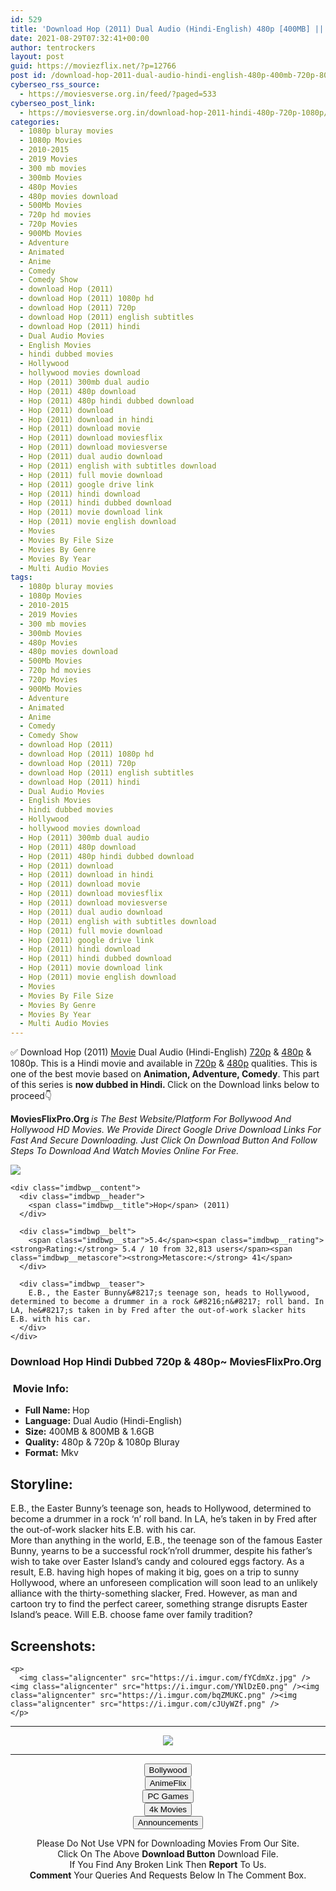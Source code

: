 ```yaml
---
id: 529
title: 'Download Hop (2011) Dual Audio (Hindi-English) 480p [400MB] || 720p [800MB] || 1080p [1.6GB]'
date: 2021-08-29T07:32:41+00:00
author: tentrockers
layout: post
guid: https://moviezflix.net/?p=12766
post id: /download-hop-2011-dual-audio-hindi-english-480p-400mb-720p-800mb-1080p-1-6gb/
cyberseo_rss_source:
  - https://moviesverse.org.in/feed/?paged=533
cyberseo_post_link:
  - https://moviesverse.org.in/download-hop-2011-hindi-480p-720p-1080p/
categories:
  - 1080p bluray movies
  - 1080p Movies
  - 2010-2015
  - 2019 Movies
  - 300 mb movies
  - 300mb Movies
  - 480p Movies
  - 480p movies download
  - 500Mb Movies
  - 720p hd movies
  - 720p Movies
  - 900Mb Movies
  - Adventure
  - Animated
  - Anime
  - Comedy
  - Comedy Show
  - download Hop (2011)
  - download Hop (2011) 1080p hd
  - download Hop (2011) 720p
  - download Hop (2011) english subtitles
  - download Hop (2011) hindi
  - Dual Audio Movies
  - English Movies
  - hindi dubbed movies
  - Hollywood
  - hollywood movies download
  - Hop (2011) 300mb dual audio
  - Hop (2011) 480p download
  - Hop (2011) 480p hindi dubbed download
  - Hop (2011) download
  - Hop (2011) download in hindi
  - Hop (2011) download movie
  - Hop (2011) download moviesflix
  - Hop (2011) download moviesverse
  - Hop (2011) dual audio download
  - Hop (2011) english with subtitles download
  - Hop (2011) full movie download
  - Hop (2011) google drive link
  - Hop (2011) hindi download
  - Hop (2011) hindi dubbed download
  - Hop (2011) movie download link
  - Hop (2011) movie english download
  - Movies
  - Movies By File Size
  - Movies By Genre
  - Movies By Year
  - Multi Audio Movies
tags:
  - 1080p bluray movies
  - 1080p Movies
  - 2010-2015
  - 2019 Movies
  - 300 mb movies
  - 300mb Movies
  - 480p Movies
  - 480p movies download
  - 500Mb Movies
  - 720p hd movies
  - 720p Movies
  - 900Mb Movies
  - Adventure
  - Animated
  - Anime
  - Comedy
  - Comedy Show
  - download Hop (2011)
  - download Hop (2011) 1080p hd
  - download Hop (2011) 720p
  - download Hop (2011) english subtitles
  - download Hop (2011) hindi
  - Dual Audio Movies
  - English Movies
  - hindi dubbed movies
  - Hollywood
  - hollywood movies download
  - Hop (2011) 300mb dual audio
  - Hop (2011) 480p download
  - Hop (2011) 480p hindi dubbed download
  - Hop (2011) download
  - Hop (2011) download in hindi
  - Hop (2011) download movie
  - Hop (2011) download moviesflix
  - Hop (2011) download moviesverse
  - Hop (2011) dual audio download
  - Hop (2011) english with subtitles download
  - Hop (2011) full movie download
  - Hop (2011) google drive link
  - Hop (2011) hindi download
  - Hop (2011) hindi dubbed download
  - Hop (2011) movie download link
  - Hop (2011) movie english download
  - Movies
  - Movies By File Size
  - Movies By Genre
  - Movies By Year
  - Multi Audio Movies
---
```

<div class="thecontent clearfix">
  <p>
    ✅ Download Hop (2011) <a href="https://moviesverse.org.in/category/movies/" data-wpel-link="internal">Movie</a> Dual Audio (Hindi-English) <a href="https://moviesverse.org.in/720p-movies/" data-wpel-link="internal">720p</a>&nbsp;&&nbsp;<a href="https://moviesverse.org.in/480p-movies/" data-wpel-link="internal">480p</a> & 1080p. This is a Hindi movie and available in <a href="https://moviesverse.org.in/720p-movies/" data-wpel-link="internal">720p</a>&nbsp;&&nbsp;<a href="https://moviesverse.org.in/480p-movies/" data-wpel-link="internal">480p</a> qualities. This is one of the best movie based on <strong>Animation, Adventure, Comedy</strong>. This part of this series is <strong>now dubbed in <span>Hindi.&nbsp;</span></strong><span>Click on the Download links below to proceed👇</span>
  </p>
  
  <p>
    <strong><span>MoviesFlixPro.Org&nbsp;</span></strong><em>is The Best Website/Platform For Bollywood And Hollywood HD Movies. We Provide Direct Google Drive Download Links For Fast And Secure Downloading. Just Click On Download Button And Follow Steps To&nbsp;Download And Watch Movies Online For Free.</em>
  </p>
  
  <div class="imdbwp imdbwp--movie dark">
    <div class="imdbwp__thumb">
      <a class="imdbwp__link" target="_blank" title="Hop" href="https://www.imdb.com/title/tt1411704/" rel="nofollow external noopener noreferrer" data-wpel-link="external"><img class="imdbwp__img" src="https://m.media-amazon.com/images/M/MV5BMTY4MDcxNTkzNV5BMl5BanBnXkFtZTcwMTg2MDY2NA@@._V1_SX300.jpg" /></a>
    </div>
    
    <div class="imdbwp__content">
      <div class="imdbwp__header">
        <span class="imdbwp__title">Hop</span> (2011)
      </div>
      
      <div class="imdbwp__belt">
        <span class="imdbwp__star">5.4</span><span class="imdbwp__rating"><strong>Rating:</strong> 5.4 / 10 from 32,813 users</span><span class="imdbwp__metascore"><strong>Metascore:</strong> 41</span>
      </div>
      
      <div class="imdbwp__teaser">
        E.B., the Easter Bunny&#8217;s teenage son, heads to Hollywood, determined to become a drummer in a rock &#8216;n&#8217; roll band. In LA, he&#8217;s taken in by Fred after the out-of-work slacker hits E.B. with his car.
      </div>
    </div>
  </div>
  
  <h3>
    <span>Download Hop Hindi Dubbed 720p & 480p~ MoviesFlixPro.Org</span>
  </h3>
  
  <h3>
    <span>&nbsp;Movie Info:&nbsp;</span>
  </h3>
  
  <ul>
    <li>
      <strong>Full Name: </strong>Hop
    </li>
    <li>
      <strong>Language:</strong> Dual Audio (Hindi-English)
    </li>
    <li>
      <strong>Size:</strong> 400MB & 800MB & 1.6GB
    </li>
    <li>
      <strong>Quality:</strong> 480p & 720p & 1080p Bluray
    </li>
    <li>
      <strong>Format:</strong>&nbsp;Mkv
    </li>
  </ul>
  
  <h2>
    <span>Storyline:</span>
  </h2>
  
  <div class="summary_text">
    E.B., the Easter Bunny’s teenage son, heads to Hollywood, determined to become a drummer in a rock ‘n’ roll band. In LA, he’s taken in by Fred after the out-of-work slacker hits E.B. with his car.
  </div>
  
  <div>
    More than anything in the world, E.B., the teenage son of the famous Easter Bunny, yearns to be a successful rock’n’roll drummer, despite his father’s wish to take over Easter Island’s candy and coloured eggs factory. As a result, E.B. having high hopes of making it big, goes on a trip to sunny Hollywood, where an unforeseen complication will soon lead to an unlikely alliance with the thirty-something slacker, Fred. However, as man and cartoon try to find the perfect career, something strange disrupts Easter Island’s peace. Will E.B. choose fame over family tradition?
  </div>
  
  <div class="summary_text">
    <h2>
      <span>Screenshots:</span>
    </h2>
    
    <p>
      <img class="aligncenter" src="https://i.imgur.com/fYCdmXz.jpg" /><img class="aligncenter" src="https://i.imgur.com/YNlDzE0.png" /><img class="aligncenter" src="https://i.imgur.com/bqZMUKC.png" /><img class="aligncenter" src="https://i.imgur.com/cJUyWZf.png" />
    </p>
  </div>
</div>

<center>
  </p> 
  
  <hr />
  
  <p>
    <a href="http://gdrivepro.xyz/join.php" data-wpel-link="external" target="_blank" rel="nofollow external noopener noreferrer"><img src="https://i.imgur.com/FhMdWdW.png" /></a>
  </p>
  
  <hr />
  
  <p>
    <a href="https://dogemovies.xyz" target="_blank" data-wpel-link="external" rel="nofollow external noopener noreferrer"><button class="button button5">Bollywood</button></a><br /> <a href="https://animeflix.in" target="_blank" data-wpel-link="external" rel="nofollow external noopener noreferrer"><button class="button button5">AnimeFlix</button></a><br /> <a href="https://gamesflix.net/" target="_blank" data-wpel-link="external" rel="nofollow external noopener noreferrer"><button class="button button5">PC Games</button></a><br /> <a href="https://uhdmovies.in" target="_blank" data-wpel-link="external" rel="nofollow external noopener noreferrer"><button class="button button5">4k Movies</button></a><br /> <a href="https://moviesverse.org.in/announcements/" target="_blank" data-wpel-link="internal" rel="noopener"><button class="button button5">Announcements</button></a>
  </p>
  
  <div class="alert alert-danger">
    Please Do Not Use VPN for Downloading Movies From Our Site.
  </div>
  
  <div class="alert alert-success">
    Click On The Above <strong>Download Button</strong> Download File.
  </div>
  
  <div class="alert alert-warning">
    If You Find Any Broken Link Then <strong>Report</strong> To Us.
  </div>
  
  <div class="alert alert-info">
    <strong>Comment</strong> Your Queries And Requests Below In The Comment Box.
  </div>
  
  <p>
    </center>
  </p>